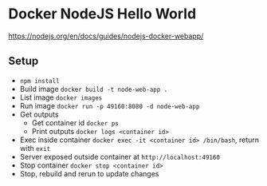 # Docker NodeJS Hello World

<https://nodejs.org/en/docs/guides/nodejs-docker-webapp/>

## Setup

- `npm install`
- Build image `docker build -t node-web-app .`
- List image `docker images`
- Run image `docker run -p 49160:8080 -d node-web-app`
- Get outputs
  - Get container id `docker ps`
  - Print outputs `docker logs <container id>`
- Exec inside container `docker exec -it <container id> /bin/bash`, return with `exit`
- Server exposed outside container at `http://localhost:49160`
- Stop container `docker stop <container id>`
- Stop, rebuild and rerun to update changes
